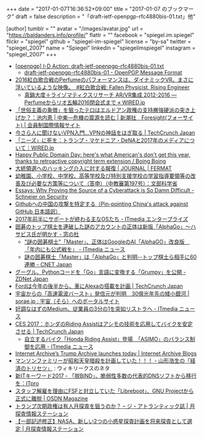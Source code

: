 +++
date = "2017-01-07T16:36:52+09:00"
title = "2017-01-07 のブックマーク"
draft = false
description = "「draft-ietf-openpgp-rfc4880bis-01.txt」他"

[author]
  tumblr = ""
  avatar = "/images/avatar.jpg"
  url = "https://baldanders.info/profile/"
  flattr = ""
  facebook = "spiegel.im.spiegel"
  flickr = "spiegel"
  github = "spiegel-im-spiegel"
  license = "by-sa"
  twitter = "spiegel_2007"
  name = "Spiegel"
  linkedin = "spiegelimspiegel"
  instagram = "spiegel_2007"
+++

- [[openpgp] I-D Action: draft-ietf-openpgp-rfc4880bis-01.txt](https://mailarchive.ietf.org/arch/msg/openpgp/DfsTfR7atjgt3nDsGbud6aRUR7M)
    - [draft-ietf-openpgp-rfc4880bis-01 - OpenPGP Message Format](https://tools.ietf.org/html/draft-ietf-openpgp-rfc4880bis-01)
- [2016紅白歌合戦のPerfumeのパフォーマンスは、ダイナミックVR。まさに浮いているような映像。　#紅白歌合戦: Fallen Physicist, Rising Engineer](http://sci.tea-nifty.com/blog/2016/12/2017perfumevr-b.html)
    - [真鍋大度＋ライゾマティクスリサーチ AR/VR集成 2012-2016 —Perfumeからリオ五輪2016閉会式まで « WIRED.jp](http://wired.jp/special/2016/ar-vr-rhizomatiks/)
- [「世俗主義の象徴」を狙ったテロはエルドアン政権の支持層強硬派の突き上げか？：池内恵 | 中東―危機の震源を読む | 新潮社　Foresight(フォーサイト) | 会員制国際情報サイト](http://www.fsight.jp/articles/-/41887)
- [今さら人に聞けないVPN入門…VPNの神話をはぎ取る | TechCrunch Japan](https://jp.techcrunch.com/2017/01/03/20170101wtf-is-a-vpn/)
- [「ニーズ」に死を：トランプ・マケドニア・DeNAと2017年のメディアについて｜WIRED.jp](http://wired.jp/2017/01/03/needs-dont-matter/)
- [Happy Public Domain Day: here's what American's don't get this year, thanks to retroactive copyright term extension / Boing Boing](http://boingboing.net/2017/01/01/happy-public-domain-day-here-3.html)
- [大統領選へのハッキング介入に対する報復 | JOURNAL | FERMAT](http://www.defermat.com/journal/2016/001061.php)
- [幼稚園、小学校、中学校、高等学校及び特別支援学校の学習指導要領等の改善及び必要な方策等について（答申）（中教審第197号）：文部科学省](http://www.mext.go.jp/b_menu/shingi/chukyo/chukyo0/toushin/1380731.htm)
- [Essays: Why Proving the Source of a Cyberattack is So Damn Difficult - Schneier on Security](https://www.schneier.com/essays/archives/2017/01/why_proving_the_sour.html)
- [Githubへの中国の攻撃を特定する（Pin-pointing China's attack against GitHub 日本語訳）](http://www.yamdas.org/column/technique/pin-pointing-chinas-attack-againstj.html)
- [2017年前半にサポートが終わる主なOSたち - ITmedia エンタープライズ](http://www.itmedia.co.jp/enterprise/articles/1701/06/news023.html)
- [囲碁のトップ棋士を連破した謎のアカウントの正体は新版「AlphaGo」～ハサビス氏が明かす - 窓の杜](http://forest.watch.impress.co.jp/docs/news/1037627.html)
    - [“謎の囲碁棋士”「Master」、正体はGoogleのAI「AlphaGO」改良版　「年内にも公式戦を」 - ITmedia ニュース](http://www.itmedia.co.jp/news/articles/1701/05/news060.html)
    - [謎の囲碁棋士「Master」は「AlphaGo」と判明--トップ棋士ら相手に60連勝 - CNET Japan](http://japan.cnet.com/news/service/35094593/)
- [グーグル、Pythonコードを「Go」言語に変換する「Grumpy」を公開 - ZDNet Japan](http://japan.zdnet.com/article/35094636/)
- [Fordは今年の後半から、車にAlexaの搭載を計画 | TechCrunch Japan](https://jp.techcrunch.com/2017/01/05/20170104fords-going-to-put-alexa-in-cars-starting-later-this-year/)
- [宇宙からの「高速電波バースト」発信元が判明　30億光年先の矮小銀河 | sorae.jp : 宇宙（そら）へのポータルサイト](http://sorae.jp/030201/2017_01_05_beam.html)
- [好調なはずのMedium、従業員の3分の1を突如リストラへ - ITmedia ニュース](http://www.itmedia.co.jp/news/articles/1701/05/news109.html)
- [CES 2017：ホンダのRiding Assistはアシモの技術を応用してバイクを安定させる | TechCrunch Japan](https://jp.techcrunch.com/2017/01/06/20170105hondas-riding-assist-teaches-motorcycles-balance-tricks-from-its-asimo-bot/)
    - [自立するバイク「Honda Riding Assist」登場　「ASIMO」のバランス制御を応用 - ITmedia ニュース](http://www.itmedia.co.jp/news/articles/1701/06/news063.html)
- [Internet Archive’s Trump Archive launches today | Internet Archive Blogs](http://blog.archive.org/2017/01/05/internet-archives-trump-archive-launches-today/)
- [マンソンファミリーが昭和天皇暗殺を計画していた！！！ - 山形浩生の「経済のトリセツ」](http://cruel.hatenablog.com/entry/2017/01/05/143222) : ウィキリークスのネタ
- [新ITキーワード2017 - 「脱BIND」、脆弱性多数の代表的DNSソフトから移行を：ITpro](http://itpro.nikkeibp.co.jp/atcl/column/16/120900297/121600003/?rt=nocnt)
- [スタッフ解雇を理由にFSFと対立していた「Libreboot」、GNU Projectから正式に離脱 | OSDN Magazine](https://mag.osdn.jp/17/01/06/160000)
- [トランプ次期政権は有人月探査を狙うのか？ – ジ・アトランティック誌 | 月探査情報ステーション](http://moonstation.jp/blog/lunarexp/will-trump-challenge-manned-lunar-exploration)
- [【一部記述修正】NASA、新しい2つの小惑星探査計画を将来探査として選定 | 月探査情報ステーション](http://moonstation.jp/blog/asteroidexp/nasa-selects-two-asteroid-explorations-as-future-missions-in-discovery-program)
